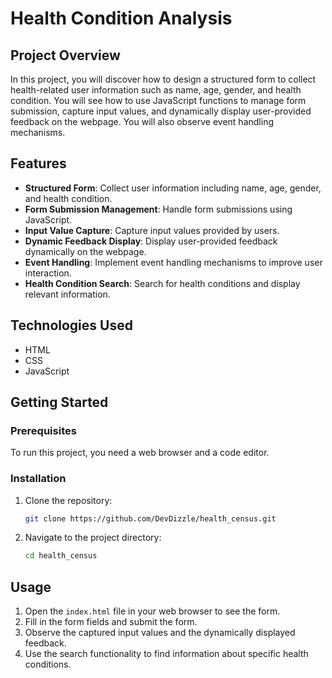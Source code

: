 # Health Condition Analysis

## Project Overview

In this project, you will discover how to design a structured form to collect health-related user information such as name, age, gender, and health condition. You will see how to use JavaScript functions to manage form submission, capture input values, and dynamically display user-provided feedback on the webpage. You will also observe event handling mechanisms.

## Features

- **Structured Form**: Collect user information including name, age, gender, and health condition.
- **Form Submission Management**: Handle form submissions using JavaScript.
- **Input Value Capture**: Capture input values provided by users.
- **Dynamic Feedback Display**: Display user-provided feedback dynamically on the webpage.
- **Event Handling**: Implement event handling mechanisms to improve user interaction.
- **Health Condition Search**: Search for health conditions and display relevant information.

## Technologies Used

- HTML
- CSS
- JavaScript

## Getting Started

### Prerequisites

To run this project, you need a web browser and a code editor.

### Installation

1. Clone the repository:

    ```sh
    git clone https://github.com/DevDizzle/health_census.git
    ```

2. Navigate to the project directory:

    ```sh
    cd health_census
    ```

## Usage

1. Open the `index.html` file in your web browser to see the form.
2. Fill in the form fields and submit the form.
3. Observe the captured input values and the dynamically displayed feedback.
4. Use the search functionality to find information about specific health conditions.
